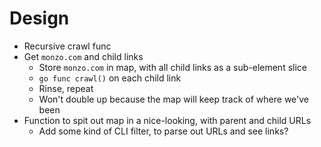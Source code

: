 # Design

- Recursive crawl func
- Get `monzo.com` and child links
  - Store `monzo.com` in map, with all child links as a sub-element slice
  - `go func crawl()` on each child link
  - Rinse, repeat
  - Won't double up because the map will keep track of where we've been
- Function to spit out map in a nice-looking, with parent and child URLs
  - Add some kind of CLI filter, to parse out URLs and see links?
